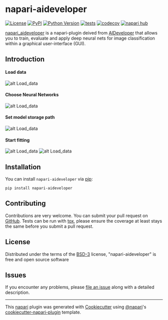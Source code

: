 # napari-aideveloper

[![License](https://img.shields.io/pypi/l/napari-aideveloper.svg?color=green)](https://github.com/zcqwh/napari-aideveloper/raw/main/LICENSE)
[![PyPI](https://img.shields.io/pypi/v/napari-aideveloper.svg?color=green)](https://pypi.org/project/napari-aideveloper)
[![Python Version](https://img.shields.io/pypi/pyversions/napari-aideveloper.svg?color=green)](https://python.org)
[![tests](https://github.com/zcqwh/napari-aideveloper/workflows/tests/badge.svg)](https://github.com/zcqwh/napari-aideveloper/actions)
[![codecov](https://codecov.io/gh/zcqwh/napari-aideveloper/branch/main/graph/badge.svg)](https://codecov.io/gh/zcqwh/napari-aideveloper)
[![napari hub](https://img.shields.io/endpoint?url=https://api.napari-hub.org/shields/napari-aideveloper)](https://napari-hub.org/plugins/napari-aideveloper)

[napari_aideveloper](https://www.napari-hub.org/plugins/napari-aideveloper) is a napari-plugin deived from [AIDeveloper](https://github.com/maikherbig/AIDeveloper) that allows you to train, evaluate and apply deep neural nets for image classification within a graphical user-interface (GUI).


<!--
Don't miss the full getting started guide to set up your new package:
https://github.com/napari/cookiecutter-napari-plugin#getting-started

and review the napari docs for plugin developers:
https://napari.org/plugins/index.html
-->
## Introduction
#### Load data
![alt Load_data](https://github.com/zcqwh/napari-aideveloper/blob/main/Tutorial/00_Load_data.gif?raw=true)

#### Choose Neural Networks
![alt Load_data](https://github.com/zcqwh/napari-aideveloper/blob/main/Tutorial/01_choose%20NN.gif?raw=true)

#### Set model storage path
![alt Load_data](https://github.com/zcqwh/napari-aideveloper/blob/main/Tutorial/02_save_model.gif?raw=true)

#### Start fitting
![alt Load_data](https://github.com/zcqwh/napari-aideveloper/blob/main/Tutorial/03_start_fitting.gif?raw=true)
![alt Load_data](https://github.com/zcqwh/napari-aideveloper/blob/main/Tutorial/04_fitting.gif?raw=true)


## Installation

You can install `napari-aideveloper` via [pip]:

    pip install napari-aideveloper




## Contributing

Contributions are very welcome. You can submit your pull request on [GitHub](https://github.com/zcqwh/napari-aideveloper/pulls). Tests can be run with [tox], please ensure the coverage at least stays the same before you submit a pull request.

## License

Distributed under the terms of the [BSD-3] license,
"napari-aideveloper" is free and open source software

## Issues

If you encounter any problems, please [file an issue](https://github.com/zcqwh/napari-aideveloper/issues) along with a detailed description.

[napari]: https://github.com/napari/napari
[Cookiecutter]: https://github.com/audreyr/cookiecutter
[@napari]: https://github.com/napari
[MIT]: http://opensource.org/licenses/MIT
[BSD-3]: http://opensource.org/licenses/BSD-3-Clause
[GNU GPL v3.0]: http://www.gnu.org/licenses/gpl-3.0.txt
[GNU LGPL v3.0]: http://www.gnu.org/licenses/lgpl-3.0.txt
[Apache Software License 2.0]: http://www.apache.org/licenses/LICENSE-2.0
[Mozilla Public License 2.0]: https://www.mozilla.org/media/MPL/2.0/index.txt
[cookiecutter-napari-plugin]: https://github.com/napari/cookiecutter-napari-plugin

[napari]: https://github.com/napari/napari
[tox]: https://tox.readthedocs.io/en/latest/
[pip]: https://pypi.org/project/pip/
[PyPI]: https://pypi.org/


----------------------------------

This [napari] plugin was generated with [Cookiecutter] using [@napari]'s [cookiecutter-napari-plugin] template.
